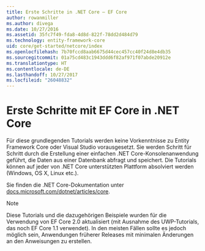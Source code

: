 ```yaml
---
title: Erste Schritte in .NET Core – EF Core
author: rowanmiller
ms.author: divega
ms.date: 10/27/2016
ms.assetid: 35fc7f49-fda8-4d8d-822f-78dd2d484d79
ms.technology: entity-framework-core
uid: core/get-started/netcore/index
ms.openlocfilehash: 7b70fccd8aab6675d44cec457cc40f24d8e4db35
ms.sourcegitcommit: 01a75cd483c1943ddd6f82af971f07abde20912e
ms.translationtype: HT
ms.contentlocale: de-DE
ms.lasthandoff: 10/27/2017
ms.locfileid: "26048832"
---
```

# <a name="getting-started-with-ef-core-on-net-core"></a>Erste Schritte mit EF Core in .NET Core

Für diese grundlegenden Tutorials werden keine Vorkenntnisse zu Entity Framework Core oder Visual Studio vorausgesetzt. Sie werden Schritt für Schritt durch die Erstellung einer einfachen .NET Core-Konsolenanwendung geführt, die Daten aus einer Datenbank abfragt und speichert. Die Tutorials können auf jeder von .NET Core unterstützten Plattform absolviert werden (Windows, OS X, Linux etc.).

Sie finden die .NET Core-Dokumentation unter [docs.microsoft.com/dotnet/articles/core](https://docs.microsoft.com/dotnet/articles/core/).

> [!NOTE]  
> Diese Tutorials und die dazugehörigen Beispiele wurden für die Verwendung von EF Core 2.0 aktualisiert (mit Ausnahme des UWP-Tutorials, das noch EF Core 1.1 verwendet). In den meisten Fällen sollte es jedoch möglich sein, Anwendungen früherer Releases mit minimalen Änderungen an den Anweisungen zu erstellen.
